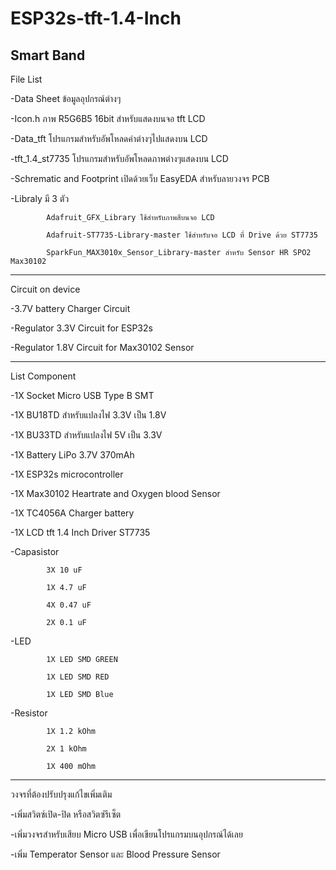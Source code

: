 # ESP32s-tft-1.4-Inch
Smart Band
---------------------------------------------------------------------------------------------------------------------------------

File List

-Data Sheet ข้อมูลอุปกรณ์ต่างๆ

-Icon.h ภาพ R5G6B5 16bit สำหรับแสดงบนจอ tft LCD

-Data_tft โปรแกรมสำหรับอัพโหลดค่าต่างๆไปแสดงบน LCD

-tft_1.4_st7735 โปรแกรมสำหรับอัพโหลดภาพต่างๆแสดงบน LCD

-Schrematic and Footprint เปิดด้วยเว็บ EasyEDA สำหรับลายวงจร PCB

-Libraly มี 3 ตัว

            Adafruit_GFX_Library ใช้สำหรับภาพสีบนจอ LCD
    
            Adafruit-ST7735-Library-master ใช้สำหรับจอ LCD ที่ Drive ด้วย ST7735
    
            SparkFun_MAX3010x_Sensor_Library-master สำหรับ Sensor HR SPO2 Max30102
            
---------------------------------------------------------------------------------------------------------------------------------

Circuit on device

-3.7V battery Charger Circuit

-Regulator 3.3V Circuit for ESP32s

-Regulator 1.8V Circuit for Max30102 Sensor

---------------------------------------------------------------------------------------------------------------------------------

List Component

-1X Socket Micro USB Type B SMT

-1X BU18TD สำหรับแปลงไฟ 3.3V เป็น 1.8V

-1X BU33TD สำหรับแปลงไฟ 5V เป็น 3.3V

-1X Battery LiPo 3.7V 370mAh 

-1X ESP32s microcontroller

-1X Max30102 Heartrate and Oxygen blood Sensor

-1X TC4056A Charger battery

-1X LCD tft 1.4 Inch Driver ST7735

-Capasistor
  
            3X 10 uF
    
            1X 4.7 uF
    
            4X 0.47 uF
    
            2X 0.1 uF

-LED

            1X LED SMD GREEN

            1X LED SMD RED
            
            1X LED SMD Blue

-Resistor
    
            1X 1.2 kOhm
    
            2X 1 kOhm
    
            1X 400 mOhm
    
---------------------------------------------------------------------------------------------------------------------------------

วงจรที่ต้องปรับปรุงแก้ไขเพิ่มเติม

-เพิ่มสวิตซ์เปิด-ปิด หรือสวิตซ์รีเซ็ต

-เพิ่มวงจรสำหรับเสียบ Micro USB เพื่อเขียนโปรแกรมบนอุปกรณ์ได้เลย

-เพิ่ม Temperator Sensor และ Blood Pressure Sensor
